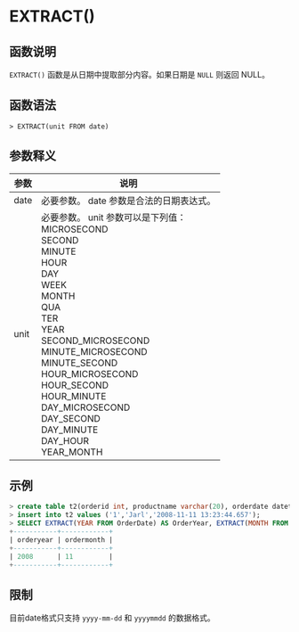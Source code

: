 # **EXTRACT()**

## **函数说明**

``EXTRACT()`` 函数是从日期中提取部分内容。如果日期是 ``NULL`` 则返回 NULL。

## **函数语法**

```
> EXTRACT(unit FROM date)
```

## **参数释义**

|  参数   | 说明 |
|  ----  | ----  |
| date| 必要参数。 date 参数是合法的日期表达式。 |
| unit| 必要参数。 unit 参数可以是下列值：<br>MICROSECOND <br>SECOND<br>MINUTE<br>HOUR<br>DAY<br>WEEK<br>MONTH<br>QUA<br>TER<br>YEAR<br>SECOND_MICROSECOND<br>MINUTE_MICROSECOND<br>MINUTE_SECOND<br>HOUR_MICROSECOND<br>HOUR_SECOND<br>HOUR_MINUTE<br>DAY_MICROSECOND<br>DAY_SECOND<br>DAY_MINUTE<br>DAY_HOUR<br>YEAR_MONTH|

## **示例**

```sql
> create table t2(orderid int, productname varchar(20), orderdate datetime);
> insert into t2 values ('1','Jarl','2008-11-11 13:23:44.657');
> SELECT EXTRACT(YEAR FROM OrderDate) AS OrderYear, EXTRACT(MONTH FROM OrderDate) AS OrderMonth   FROM t2 WHERE OrderId=1;
+-----------+------------+
| orderyear | ordermonth |
+-----------+------------+
| 2008      | 11         |
+-----------+------------+
```

## **限制**

目前date格式只支持 `yyyy-mm-dd` 和 `yyyymmdd` 的数据格式。  
